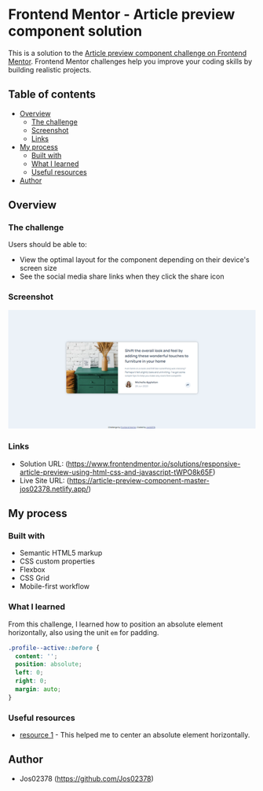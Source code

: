 # Frontend Mentor - Article preview component solution

This is a solution to the [Article preview component challenge on Frontend Mentor](https://www.frontendmentor.io/challenges/article-preview-component-dYBN_pYFT). Frontend Mentor challenges help you improve your coding skills by building realistic projects.

## Table of contents

- [Overview](#overview)
  - [The challenge](#the-challenge)
  - [Screenshot](#screenshot)
  - [Links](#links)
- [My process](#my-process)
  - [Built with](#built-with)
  - [What I learned](#what-i-learned)
  - [Useful resources](#useful-resources)
- [Author](#author)

## Overview

### The challenge

Users should be able to:

- View the optimal layout for the component depending on their device's screen size
- See the social media share links when they click the share icon

### Screenshot

![](./screenshot.PNG)

### Links

- Solution URL: (https://www.frontendmentor.io/solutions/responsive-article-preview-using-html-css-and-javascript-tWPO8k65F)
- Live Site URL: (https://article-preview-component-master-jos02378.netlify.app/)

## My process

### Built with

- Semantic HTML5 markup
- CSS custom properties
- Flexbox
- CSS Grid
- Mobile-first workflow

### What I learned

From this challenge, I learned how to position an absolute element horizontally, also using the unit `em` for padding.

```css
.profile--active::before {
  content: '';
  position: absolute;
  left: 0;
  right: 0;
  margin: auto;
}
```

### Useful resources

- [resource 1](https://css-tricks.com/forums/topic/horizontal-centering-of-an-absolute-element/) - This helped me to center an absolute element horizontally.

## Author

- Jos02378 (https://github.com/Jos02378)

